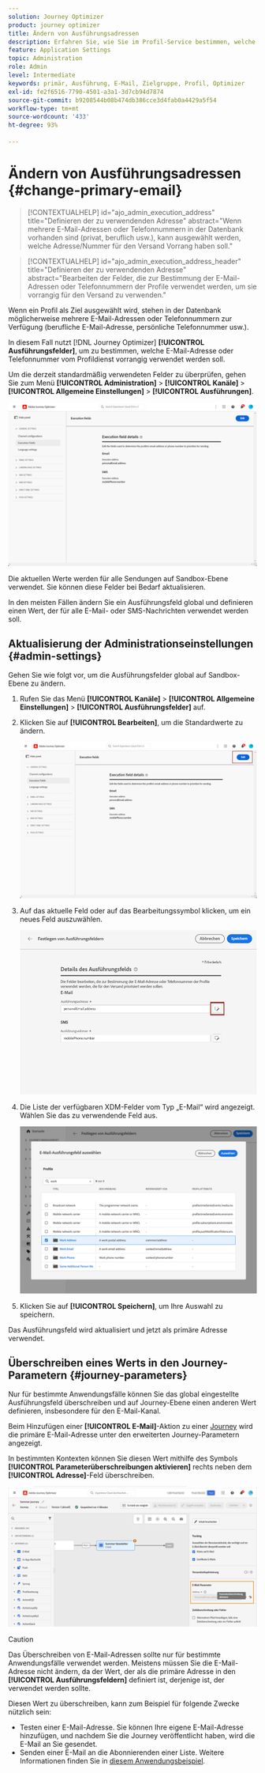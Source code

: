 ```yaml
---
solution: Journey Optimizer
product: journey optimizer
title: Ändern von Ausführungsadressen
description: Erfahren Sie, wie Sie im Profil-Service bestimmen, welche E-Mail-Adresse verwendet werden soll.
feature: Application Settings
topic: Administration
role: Admin
level: Intermediate
keywords: primär, Ausführung, E-Mail, Zielgruppe, Profil, Optimizer
exl-id: fe2f6516-7790-4501-a3a1-3d7cb94d7874
source-git-commit: b9208544b08b474db386cce3d4fab0a4429a5f54
workflow-type: tm+mt
source-wordcount: '433'
ht-degree: 93%

---
```


# Ändern von Ausführungsadressen {#change-primary-email}

>[!CONTEXTUALHELP]
>id="ajo_admin_execution_address"
>title="Definieren der zu verwendenden Adresse"
>abstract="Wenn mehrere E-Mail-Adressen oder Telefonnummern in der Datenbank vorhanden sind (privat, beruflich usw.), kann ausgewählt werden, welche Adresse/Nummer für den Versand Vorrang haben soll."

>[!CONTEXTUALHELP]
>id="ajo_admin_execution_address_header"
>title="Definieren der zu verwendenden Adresse"
>abstract="Bearbeiten der Felder, die zur Bestimmung der E-Mail-Adressen oder Telefonnummern der Profile verwendet werden, um sie vorrangig für den Versand zu verwenden."

Wenn ein Profil als Ziel ausgewählt wird, stehen in der Datenbank möglicherweise mehrere E-Mail-Adressen oder Telefonnummern zur Verfügung (berufliche E-Mail-Adresse, persönliche Telefonnummer usw.).

In diesem Fall nutzt [!DNL Journey Optimizer] **[!UICONTROL Ausführungsfelder]**, um zu bestimmen, welche E-Mail-Adresse oder Telefonnummer vom Profildienst vorrangig verwendet werden soll.

Um die derzeit standardmäßig verwendeten Felder zu überprüfen, gehen Sie zum Menü **[!UICONTROL Administration]** > **[!UICONTROL Kanäle]** > **[!UICONTROL Allgemeine Einstellungen]** > **[!UICONTROL Ausführungen]**.

![](assets/primary-address-execution-fields.png)

Die aktuellen Werte werden für alle Sendungen auf Sandbox-Ebene verwendet. Sie können diese Felder bei Bedarf aktualisieren.

In den meisten Fällen ändern Sie ein Ausführungsfeld global und definieren einen Wert, der für alle E-Mail- oder SMS-Nachrichten verwendet werden soll. <!--[Learn how](#admin-settings)-->

<!--In some specific use cases only, you can override the value set globally and define a different value at the journey level. [Learn more](#journey-parameters)-->

## Aktualisierung der Administrationseinstellungen {#admin-settings}

Gehen Sie wie folgt vor, um die Ausführungsfelder global auf Sandbox-Ebene zu ändern.

1. Rufen Sie das Menü **[!UICONTROL Kanäle]** > **[!UICONTROL Allgemeine Einstellungen]** > **[!UICONTROL Ausführungsfelder]** auf.

1. Klicken Sie auf **[!UICONTROL Bearbeiten]**, um die Standardwerte zu ändern.

   ![](assets/primary-address.png)

1. Auf das aktuelle Feld oder auf das Bearbeitungssymbol klicken, um ein neues Feld auszuwählen.

   ![](assets/primary-address-edit.png)

1. Die Liste der verfügbaren XDM-Felder vom Typ „E-Mail“ wird angezeigt. Wählen Sie das zu verwendende Feld aus.

   ![](assets/primary-address-select-field.png)

1. Klicken Sie auf **[!UICONTROL Speichern]**, um Ihre Auswahl zu speichern.

Das Ausführungsfeld wird aktualisiert und jetzt als primäre Adresse verwendet.

<!--1. You can also select an additional field to use as secondary email address. This allows you to determine which field to use if the primary field is empty for a profile. -->

## Überschreiben eines Werts in den Journey-Parametern {#journey-parameters}

Nur für bestimmte Anwendungsfälle können Sie das global eingestellte Ausführungsfeld überschreiben und auf Journey-Ebene einen anderen Wert definieren, insbesondere für den E-Mail-Kanal.

Beim Hinzufügen einer **[!UICONTROL E-Mail]**-Aktion zu einer [Journey](../email/create-email.md#create-email-journey-campaign) wird die primäre E-Mail-Adresse unter den erweiterten Journey-Parametern angezeigt.

In bestimmten Kontexten können Sie diesen Wert mithilfe des Symbols **[!UICONTROL Parameterüberschreibungen aktivieren]** rechts neben dem **[!UICONTROL Adresse]**-Feld überschreiben.

![](assets/journey-enable-parameter-override.png)

>[!CAUTION]
>
>Das Überschreiben von E-Mail-Adressen sollte nur für bestimmte Anwendungsfälle verwendet werden. Meistens müssen Sie die E-Mail-Adresse nicht ändern, da der Wert, der als die primäre Adresse in den **[!UICONTROL Ausführungsfeldern]** definiert ist, derjenige ist, der verwendet werden sollte.

Diesen Wert zu überschreiben, kann zum Beispiel für folgende Zwecke nützlich sein:

* Testen einer E-Mail-Adresse. Sie können Ihre eigene E-Mail-Adresse hinzufügen, und nachdem Sie die Journey veröffentlicht haben, wird die E-Mail an Sie gesendet.
* Senden einer E-Mail an die Abonnierenden einer Liste. Weitere Informationen finden Sie in [diesem Anwendungsbeispiel](../building-journeys/message-to-subscribers-uc.md).
